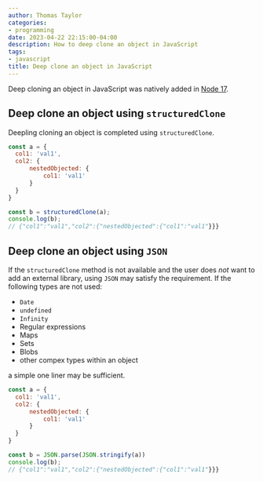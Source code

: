 ```yaml
---
author: Thomas Taylor
categories:
- programming
date: 2023-04-22 22:15:00-04:00
description: How to deep clone an object in JavaScript
tags:
- javascript
title: Deep clone an object in JavaScript
---
```


Deep cloning an object in JavaScript was natively added in [Node 17](https://developer.mozilla.org/en-US/docs/Web/API/structuredClone#browser_compatibility).

## Deep clone an object using `structuredClone`

Deepling cloning an object is completed using `structuredClone`.

```javascript
const a = {
  col1: 'val1',
  col2: {
      nestedObjected: {
          col1: 'val1'
      }
  }
}

const b = structuredClone(a);
console.log(b); 
// {"col1":"val1","col2":{"nestedObjected":{"col1":"val1"}}}
```

## Deep clone an object using `JSON`

If the `structuredClone` method is not available and the user does _not_ want to add an external library, using `JSON` may satisfy the requirement. If the following types are not used:

- `Date`
- `undefined`
- `Infinity`
- Regular expressions
- Maps
- Sets
- Blobs
- other compex types within an object

a simple one liner may be sufficient.

```javascript
const a = {
  col1: 'val1',
  col2: {
      nestedObjected: {
          col1: 'val1'
      }
  }
}

const b = JSON.parse(JSON.stringify(a))
console.log(b); 
// {"col1":"val1","col2":{"nestedObjected":{"col1":"val1"}}}
```